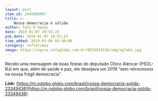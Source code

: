 ```yaml
---
layout: post
item_id: 2445005967
title: >-
    Nossa democracia é sólida
author: Tatu D'Oquei
date: 2019-01-07 20:55:23
pub_date: 2019-01-07 20:55:23
time_added: 2019-01-06 03:30:00
category: refletimos
image: https://ogcss.infoglobo.com.br/9876543210/img/oglobo.jpg
---
```


Recebi uma mensagem de boas festas do deputado Chico Alencar (PSOL-RJ) em que, além de saúde e paz, ele desejava um 2019 “sem retrocessos na nossa frágil democracia”.

**Link:** [https://m.oglobo.globo.com/brasil/nossa-democracia-solida-23349436](https://m.oglobo.globo.com/brasil/nossa-democracia-solida-23349436)

